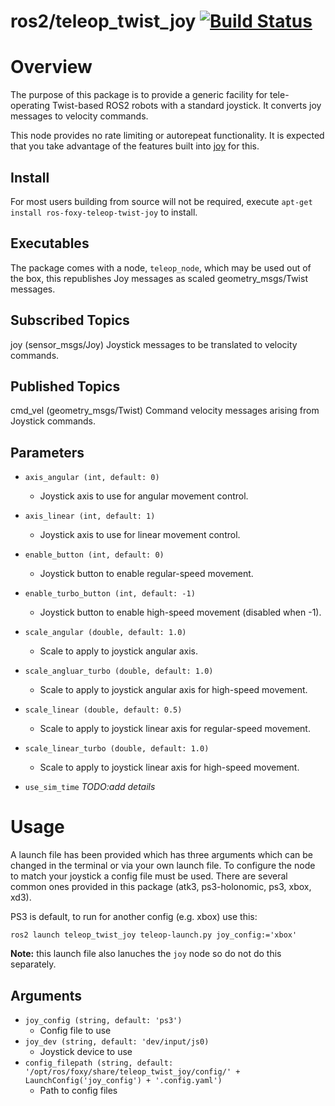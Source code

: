 ros2/teleop_twist_joy [![Build Status](https://travis-ci.org/ros-teleop/teleop_twist_joy.svg?branch=indigo-devel)](https://travis-ci.org/ros-teleop/teleop_twist_joy)
================

# Overview
The purpose of this package is to provide a generic facility for tele-operating Twist-based ROS2 robots with a standard joystick. 
It converts joy messages to velocity commands.

This node provides no rate limiting or autorepeat functionality. It is expected that you take advantage of the features built into [joy](https://index.ros.org/p/joy/github-ros-drivers-joystick_drivers/#foxy) for this.

## Install
For most users building from source will not be required, execute `apt-get install ros-foxy-teleop-twist-joy` to install.

## Executables
The package comes with a node, `teleop_node`, which may be used out of the box, this republishes Joy messages as scaled geometry_msgs/Twist messages.

## Subscribed Topics
joy (sensor_msgs/Joy)
Joystick messages to be translated to velocity commands.

## Published Topics
cmd_vel (geometry_msgs/Twist)
Command velocity messages arising from Joystick commands.

## Parameters
- `axis_angular (int, default: 0)`
  - Joystick axis to use for angular movement control.
  
- `axis_linear (int, default: 1)`
  - Joystick axis to use for linear movement control.
  
- `enable_button (int, default: 0)`
  - Joystick button to enable regular-speed movement.
  
- `enable_turbo_button (int, default: -1)`
  - Joystick button to enable high-speed movement (disabled when -1).
  
- `scale_angular (double, default: 1.0)`
  - Scale to apply to joystick angular axis.
  
- `scale_angluar_turbo (double, default: 1.0)`
    - Scale to apply to joystick angular axis for high-speed movement.
    
- `scale_linear (double, default: 0.5)`
  - Scale to apply to joystick linear axis for regular-speed movement.
  
- `scale_linear_turbo (double, default: 1.0)`
  - Scale to apply to joystick linear axis for high-speed movement.

- `use_sim_time` _TODO:add details_

# Usage
A launch file has been provided which has three arguments which can be changed in the terminal or via your own launch file.
To configure the node to match your joystick a config file must be used. 
There are several common ones provided in this package (atk3, ps3-holonomic, ps3, xbox, xd3).

PS3 is default, to run for another config (e.g. xbox) use this:
````
ros2 launch teleop_twist_joy teleop-launch.py joy_config:='xbox'
````

__Note:__ this launch file also lanuches the `joy` node so do not do this separately.


## Arguments
- `joy_config (string, default: 'ps3')`
  - Config file to use
- `joy_dev (string, default: 'dev/input/js0)`
  - Joystick device to use
- `config_filepath (string, default: '/opt/ros/foxy/share/teleop_twist_joy/config/' + LaunchConfig('joy_config') + '.config.yaml')`
  - Path to config files

